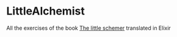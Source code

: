 # LittleAlchemist

All the exercises of the book [The little schemer](https://www.amazon.com/Little-Schemer-Daniel-P-Friedman/dp/0262560992) translated in Elixir
